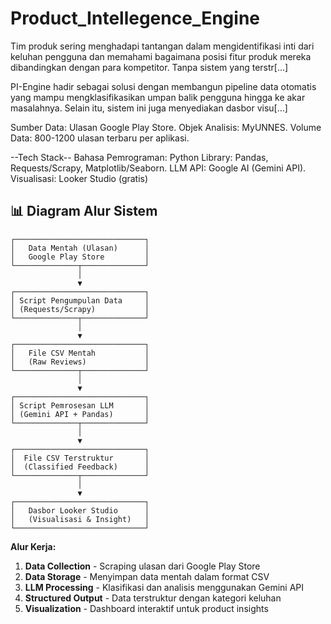 # Product_Intellegence_Engine

Tim produk sering menghadapi tantangan dalam mengidentifikasi inti dari keluhan pengguna dan memahami bagaimana posisi fitur produk mereka dibandingkan dengan para kompetitor. Tanpa sistem yang terstr[...]

PI-Engine hadir sebagai solusi dengan membangun pipeline data otomatis yang mampu mengklasifikasikan umpan balik pengguna hingga ke akar masalahnya. Selain itu, sistem ini juga menyediakan dasbor visu[...]

Sumber Data: Ulasan Google Play Store.
Objek Analisis: MyUNNES.
Volume Data: 800-1200 ulasan terbaru per aplikasi.

--Tech Stack--
Bahasa Pemrograman: Python
Library: Pandas, Requests/Scrapy, Matplotlib/Seaborn.
LLM API: Google AI (Gemini API).
Visualisasi: Looker Studio (gratis)

## 📊 Diagram Alur Sistem

```
┌─────────────────────────────┐
│   Data Mentah (Ulasan)      │
│   Google Play Store         │
└──────────────┬──────────────┘
               │
               ▼
┌─────────────────────────────┐
│ Script Pengumpulan Data     │
│ (Requests/Scrapy)           │
└──────────────┬──────────────┘
               │
               ▼
┌─────────────────────────────┐
│   File CSV Mentah           │
│   (Raw Reviews)             │
└──────────────┬──────────────┘
               │
               ▼
┌─────────────────────────────┐
│ Script Pemrosesan LLM       │
│ (Gemini API + Pandas)       │
└──────────────┬──────────────┘
               │
               ▼
┌─────────────────────────────┐
│  File CSV Terstruktur       │
│  (Classified Feedback)      │
└──────────────┬──────────────┘
               │
               ▼
┌─────────────────────────────┐
│   Dasbor Looker Studio      │
│   (Visualisasi & Insight)   │
└─────────────────────────────┘
```

**Alur Kerja:**
1. **Data Collection** - Scraping ulasan dari Google Play Store
2. **Data Storage** - Menyimpan data mentah dalam format CSV
3. **LLM Processing** - Klasifikasi dan analisis menggunakan Gemini API
4. **Structured Output** - Data terstruktur dengan kategori keluhan
5. **Visualization** - Dashboard interaktif untuk product insights
